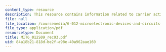 ```yaml
---
content_type: resource
description: This resource contains information related to carrier action.
file: null
file_location: /coursemedia/6-012-microelectronic-devices-and-circuits-spring-2009/84a18b21818dbe2fa98e40a962aae160_MIT6_012S09_rec03.pdf
file_type: application/pdf
resourcetype: Document
title: MIT6_012S09_rec03.pdf
uid: 84a18b21-818d-be2f-a98e-40a962aae160
---
```

